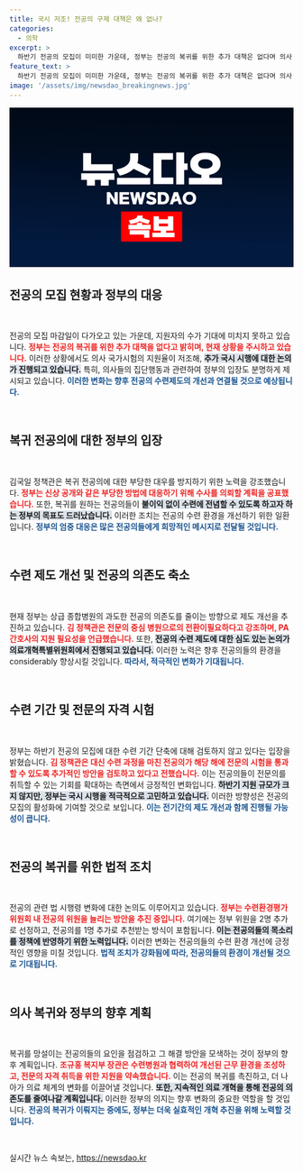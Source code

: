```yaml
---
title: 국시 저조! 전공의 구제 대책은 왜 없나?
categories:
  - 의학
excerpt: >
  하반기 전공의 모집이 미미한 가운데, 정부는 전공의 복귀를 위한 추가 대책은 없다며 의사 국시 추가 시행을 검토하겠다고 밝혔다. 전문의 중심 병원으로의 전환을 통해 의료개혁을 강화할 방침이다.
feature_text: >
  하반기 전공의 모집이 미미한 가운데, 정부는 전공의 복귀를 위한 추가 대책은 없다며 의사 국시 추가 시행을 검토하겠다고 밝혔다. 전문의 중심 병원으로의 전환을 통해 의료개혁을 강화할 방침이다.
image: '/assets/img/newsdao_breakingnews.jpg'
---
```


<p><img src="/assets/img/newsdao_breakingnews.jpg" alt="implanttips 속보" /></p>

<h2 data-ke-size="size26">전공의 모집 현황과 정부의 대응</h2>

<p data-ke-size="size16">&nbsp;</p>

<p>전공의 모집 마감일이 다가오고 있는 가운데, 지원자의 수가 기대에 미치지 못하고 있습니다. <b><span style="color: #ee2323;">정부는 전공의 복귀를 위한 추가 대책을 없다고 밝히며, 현재 상황을 주시하고 있습니다.</span></b> 이러한 상황에서도 의사 국가시험의 지원율이 저조해, <b><span style="background-color: #21538527;">추가 국시 시행에 대한 논의가 진행되고 있습니다.</span></b> 특히, 의사들의 집단행동과 관련하여 정부의 입장도 분명하게 제시되고 있습니다. <b><span style="color: #1a5490;">이러한 변화는 향후 전공의 수련제도의 개선과 연결될 것으로 예상됩니다.</span></b></p>

<p data-ke-size="size16">&nbsp;</p>

<h2 data-ke-size="size26">복귀 전공의에 대한 정부의 입장</h2>

<p data-ke-size="size16">&nbsp;</p>

<p>김국일 정책관은 복귀 전공의에 대한 부당한 대우를 방지하기 위한 노력을 강조했습니다. <b><span style="color: #ee2323;">정부는 신상 공개와 같은 부당한 방법에 대응하기 위해 수사를 의뢰할 계획을 공표했습니다.</span></b> 또한, 복귀를 원하는 전공의들이 <b><span style="background-color: #21538527;">불이익 없이 수련에 전념할 수 있도록 하고자 하는 정부의 목표도 드러났습니다.</span></b> 이러한 조치는 전공의 수련 환경을 개선하기 위한 일환입니다. <b><span style="color: #1a5490;">정부의 엄중 대응은 많은 전공의들에게 희망적인 메시지로 전달될 것입니다.</span></b></p>

<p data-ke-size="size16">&nbsp;</p>

<h2 data-ke-size="size26">수련 제도 개선 및 전공의 의존도 축소</h2>

<p data-ke-size="size16">&nbsp;</p>

<p>현재 정부는 상급 종합병원의 과도한 전공의 의존도를 줄이는 방향으로 제도 개선을 추진하고 있습니다. <b><span style="color: #ee2323;">김 정책관은 전문의 중심 병원으로의 전환이필요하다고 강조하며, PA 간호사의 지원 필요성을 언급했습니다.</span></b> 또한, <b><span style="background-color: #21538527;">전공의 수련 제도에 대한 심도 있는 논의가 의료개혁특별위원회에서 진행되고 있습니다.</span></b> 이러한 노력은 향후 전공의들의 환경을 considerably 향상시킬 것입니다. <b><span style="color: #1a5490;">따라서, 적극적인 변화가 기대됩니다.</span></b></p>

<p data-ke-size="size16">&nbsp;</p>

<h2 data-ke-size="size26">수련 기간 및 전문의 자격 시험</h2>

<p data-ke-size="size16">&nbsp;</p>

<p>정부는 하반기 전공의 모집에 대한 수련 기간 단축에 대해 검토하지 않고 있다는 입장을 밝혔습니다. <b><span style="color: #ee2323;">김 정책관은 대신 수련 과정을 마친 전공의가 해당 해에 전문의 시험을 통과할 수 있도록 추가적인 방안을 검토하고 있다고 전했습니다.</span></b> 이는 전공의들이 전문의를 취득할 수 있는 기회를 확대하는 측면에서 긍정적인 변화입니다. <b><span style="background-color: #21538527;">하반기 지원 규모가 크지 않지만, 정부는 국시 시행을 적극적으로 고민하고 있습니다.</span></b> 이러한 방향성은 전공의 모집의 활성화에 기여할 것으로 보입니다. <b><span style="color: #1a5490;">이는 전기간의 제도 개선과 함께 진행될 가능성이 큽니다.</span></b></p>

<p data-ke-size="size16">&nbsp;</p>

<h2 data-ke-size="size26">전공의 복귀를 위한 법적 조치</h2>

<p data-ke-size="size16">&nbsp;</p>

<p>전공의 관련 법 시행령 변화에 대한 논의도 이루어지고 있습니다. <b><span style="color: #ee2323;">정부는 수련환경평가위원회 내 전공의 위원을 늘리는 방안을 추진 중입니다.</span></b> 여기에는 정부 위원을 2명 추가로 선정하고, 전공의를 1명 추가로 추천받는 방식이 포함됩니다. <b><span style="background-color: #21538527;">이는 전공의들의 목소리를 정책에 반영하기 위한 노력입니다.</span></b> 이러한 변화는 전공의들의 수련 환경 개선에 긍정적인 영향을 미칠 것입니다. <b><span style="color: #1a5490;">법적 조치가 강화됨에 따라, 전공의들의 환경이 개선될 것으로 기대됩니다.</span></b></p>

<p data-ke-size="size16">&nbsp;</p>

<h2 data-ke-size="size26">의사 복귀와 정부의 향후 계획</h2>

<p data-ke-size="size16">&nbsp;</p>

<p>복귀를 망설이는 전공의들의 요인을 점검하고 그 해결 방안을 모색하는 것이 정부의 향후 계획입니다. <b><span style="color: #ee2323;">조규홍 복지부 장관은 수련병원과 협력하여 개선된 근무 환경을 조성하고, 전문의 자격 취득을 위한 지원을 약속했습니다.</span></b> 이는 전공의 복귀를 촉진하고, 더 나아가 의료 체계의 변화를 이끌어낼 것입니다. <b><span style="background-color: #21538527;">또한, 지속적인 의료 개혁을 통해 전공의 의존도를 줄여나갈 계획입니다.</span></b> 이러한 정부의 의지는 향후 변화의 중요한 역할을 할 것입니다. <b><span style="color: #1a5490;">전공의 복귀가 이뤄지는 중에도, 정부는 더욱 실효적인 개혁 추진을 위해 노력할 것입니다.</span></b></p>

<p data-ke-size="size16">&nbsp;</p>
실시간 뉴스 속보는, <a href="https://newsdao.kr" rel="dofollow">https://newsdao.kr</a>


